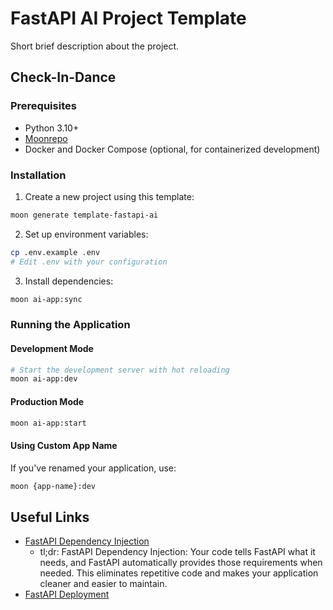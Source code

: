 # FastAPI AI Project Template

Short brief description about the project.

## Check-In-Dance

### Prerequisites

- Python 3.10+
- [Moonrepo](https://moonrepo.dev/docs/getting-started/installation)
- Docker and Docker Compose (optional, for containerized development)

### Installation

1. Create a new project using this template:

```bash
moon generate template-fastapi-ai
```

2. Set up environment variables:

```bash
cp .env.example .env
# Edit .env with your configuration
```

3. Install dependencies:

```bash
moon ai-app:sync
```

### Running the Application

#### Development Mode

```bash
# Start the development server with hot reloading
moon ai-app:dev
```

#### Production Mode

```bash
moon ai-app:start
```

#### Using Custom App Name

If you've renamed your application, use:

```bash
moon {app-name}:dev
```
## Useful Links
- [FastAPI Dependency Injection](https://fastapi.tiangolo.com/tutorial/dependencies/)
    - tl;dr: FastAPI Dependency Injection: Your code tells FastAPI what it needs, and FastAPI automatically provides those requirements when needed. This eliminates repetitive code and makes your application cleaner and easier to maintain.
- [FastAPI Deployment](https://fastapi.tiangolo.com/deployment/)
